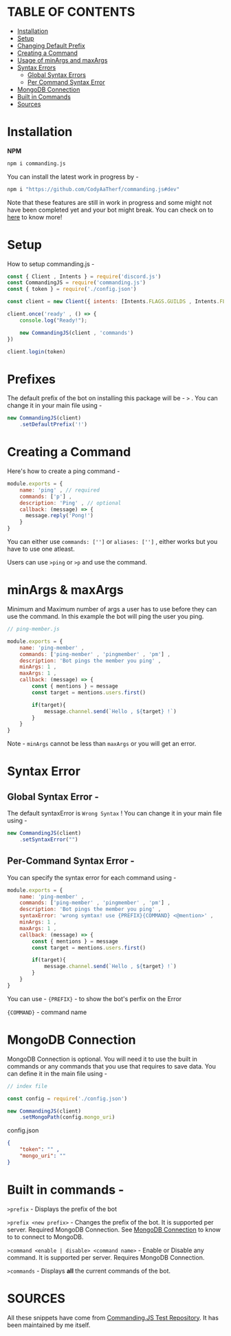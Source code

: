 # TABLE OF CONTENTS

- [Installation](#installation)
- [Setup](#setup)
- [Changing Default Prefix](#prefixes)
- [Creating a Command](#creating-a-command)
- [Usage of minArgs and maxArgs](#minargs--maxargs)
- [Syntax Errors](#syntax-error)
    - [Global Syntax Errors](#global-syntax-error)
    - [Per Command Syntax Error](#per-command-syntax-error)
- [MongoDB Connection](#mongodb-connection)
- [Built in Commands](#built-in-commands)
- [Sources](#sources)

# Installation

**NPM**
```bash
npm i commanding.js
```

You can install the latest work in progress by -

```bash
npm i "https://github.com/CodyAaTherf/commanding.js#dev"
```

Note that these features are still in work in progress and some might not have been completed yet and your bot might break. You can check on to [here](https://github.com/CodyAaTherf/commandingjs-tests) to know more!

# Setup

How to setup commanding.js -

```js
const { Client , Intents } = require('discord.js')
const CommandingJS = require('commanding.js')
const { token } = require('./config.json')

const client = new Client({ intents: [Intents.FLAGS.GUILDS , Intents.FLAGS.GUILD_MESSAGES] });

client.once('ready' , () => {
    console.log("Ready!");

    new CommandingJS(client , 'commands')
})

client.login(token)
```

# Prefixes

The default prefix of the bot on installing this package will be - `>` .
You can change it in your main file using -

```js
new CommandingJS(client)
    .setDefaultPrefix('!')
```

# Creating a Command

Here's how to create a ping command -

```js
module.exports = {
    name: 'ping' , // required
    commands: ['p'] ,
    description: 'Ping' , // optional
    callback: (message) => {
      message.reply('Pong!')
    }
}
```

You can either use `commands: ['']` or `aliases: ['']` , either works but you have to use one atleast.

Users can use `>ping` or `>p` and use the command.

# minArgs & maxArgs

Minimum and Maximum number of args a user has to use before they can use the command. In this example the bot will ping the user you ping.

```js
// ping-member.js

module.exports = {
    name: 'ping-member' ,
    commands: ['ping-member' , 'pingmember' , 'pm'] ,
    description: 'Bot pings the member you ping' ,
    minArgs: 1 ,
    maxArgs: 1 ,
    callback: (message) => {
        const { mentions } = message
        const target = mentions.users.first()

        if(target){
            message.channel.send(`Hello , ${target} !`)
        }
    }
}
```

Note - `minArgs` cannot be less than `maxArgs` or you will get an error.

# Syntax Error

## Global Syntax Error -

The default syntaxError is `Wrong Syntax` !
You can change it in your main file using -

```js
new CommandingJS(client)
    .setSyntaxError("")
```

## Per-Command Syntax Error -

You can specify the syntax error for each command using -

```js
module.exports = {
    name: 'ping-member' ,
    commands: ['ping-member' , 'pingmember' , 'pm'] ,
    description: 'Bot pings the member you ping' ,
    syntaxError: 'wrong symtax! use {PREFIX}{COMMAND} <@mention>' ,
    minArgs: 1 ,
    maxArgs: 1 ,
    callback: (message) => {
        const { mentions } = message
        const target = mentions.users.first()

        if(target){
            message.channel.send(`Hello , ${target} !`)
        }
    }
}
```

You can use -
`{PREFIX}` - to show the bot's perfix on the Error

`{COMMAND}` - command name

# MongoDB Connection

MongoDB Connection is optional. You will need it to use the built in commands or any commands that you use that requires to save data.
You can define it in the main file using -

```js
// index file

const config = require('./config.json')

new CommandingJS(client)
    .setMongoPath(config.mongo_uri)
```

config.json

```json
{
    "token": "" ,
    "mongo_uri": ""
}
```

# Built in commands -

`>prefix` - Displays the prefix of the bot

`>prefix <new prefix>` - Changes the prefix of the bot. It is supported per server. Required MongoDB Connection. See [MongoDB Connection](#mongodb-connection) to know to to connect to MongoDB.

`>command <enable | disable> <command name>` - Enable or Disable any command. It is supported per server. Requires MongoDB Connection. 

`>commands` - Displays **all** the current commands of the bot.

# SOURCES

All these snippets have come from [Commanding.JS Test Repository](https://github.com/CodyAaTherf/commandingjs-tests). It has been maintained by me itself.